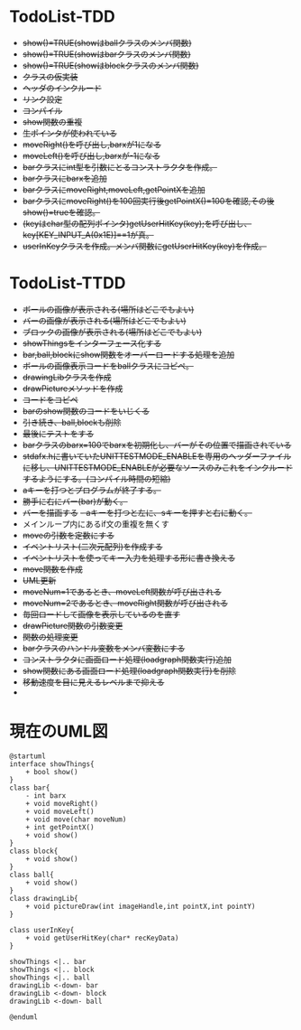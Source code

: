 # TodoList-TDD
- ~~show()=TRUE(showはballクラスのメンバ関数)~~
- ~~show()=TRUE(showはbarクラスのメンバ関数)~~
- ~~show()=TRUE(showはblockクラスのメンバ関数)~~
- ~~クラスの仮実装~~
- ~~ヘッダのインクルード~~
- ~~リンク設定~~
- ~~コンパイル~~
- ~~show関数の重複~~
- ~~生ポインタが使われている~~
- ~~moveRight()を呼び出し,barxが1になる~~
- ~~moveLeft()を呼び出し,barxが-1になる~~
- ~~barクラスにint型を引数にとるコンストラクタを作成。~~
- ~~barクラスにbarxを追加~~
- ~~barクラスにmoveRight,moveLeft,getPointXを追加~~
- ~~barクラスにmoveRight()を100回実行後getPointX()=100を確認,その後show()=trueを確認。~~
- ~~(keyはchar型の配列ポインタ)getUserHitKey(key);を呼び出し、key[KEY_INPUT_A(0x1E)]==1が真。~~  
- ~~userInKeyクラスを作成。メンバ関数にgetUserHitKey(key)を作成。~~ 

# TodoList-TTDD
- ~~ボールの画像が表示される(場所はどこでもよい)~~
- ~~バーの画像が表示される(場所はどこでもよい)~~
- ~~ブロックの画像が表示される(場所はどこでもよい)~~
- ~~showThingsをインターフェース化する~~
- ~~bar,ball,blockにshow関数をオーバーロードする処理を追加~~
- ~~ボールの画像表示コードをballクラスにコピぺ。~~
- ~~drawingLibクラスを作成~~
- ~~drawPictureメソッドを作成~~
- ~~コードをコピペ~~
- ~~barのshow関数のコードをいじくる~~
- ~~引き続き、ball,blockも削除~~
- ~~最後にテストをする~~
- ~~barクラスのbarx=100でbarxを初期化し、バーがその位置で描画されている~~
- ~~stdafx.hに書いていたUNITTESTMODE_ENABLEを専用のヘッダーファイルに移し、UNITTESTMODE_ENABLEが必要なソースのみこれをインクルードするようにする。(コンパイル時間の短縮)~~
- ~~aキーを打つとプログラムが終了する。~~  
- ~~勝手に右にバー(bar)が動く。~~
- ~~バーを描画する~~
~~- aキーを打つと左に、sキーを押すと右に動く。~~
- メインループ内にあるif文の重複を無くす 
- ~~moveの引数を定数にする~~
- ~~イベントリスト(二次元配列)を作成する~~
- ~~イベントリストを使ってキー入力を処理する形に書き換える~~
- ~~move関数を作成~~
- ~~UML更新~~
- ~~moveNum=1であるとき、moveLeft関数が呼び出される~~
- ~~moveNum=2であるとき、moveRight関数が呼び出される~~
- ~~毎回ロードして画像を表示しているのを直す~~  
- ~~drawPicture関数の引数変更~~
- ~~関数の処理変更~~
- ~~barクラスのハンドル変数をメンバ変数にする~~
- ~~コンストラクタに画面ロード処理(loadgraph関数実行)追加~~
- ~~show関数にある画面ロード処理(loadgraph関数実行)を削除~~
- ~~移動速度を目に見えるレベルまで抑える~~
- 




# 現在のUML図
~~~plantuml
@startuml
interface showThings{
    + bool show()
}
class bar{
    - int barx
    + void moveRight()
    + void moveLeft()
    + void move(char moveNum)
    + int getPointX()
    + void show()
}
class block{
    + void show()
}
class ball{
    + void show()
}
class drawingLib{
    + void pictureDraw(int imageHandle,int pointX,int pointY)
}

class userInKey{
    + void getUserHitKey(char* recKeyData)
}

showThings <|.. bar
showThings <|.. block
showThings <|.. ball
drawingLib <-down- bar
drawingLib <-down- block
drawingLib <-down- ball

@enduml
~~~



